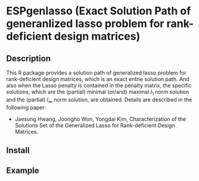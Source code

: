 # ESPgenlasso (Exact Solution Path of generanlized lasso problem for rank-deficient design matrices)
## Description
This R package provides a solution path of generalized lasso problem for rank-deficient design matrices, which is an exact entrie solution path. And also when the Lasso penalty is contained in the penalty matrix, the specific solutions, which are the (partial) minimal (or/and) maximal $l_1$ norm solution and the (partial) $l_{\infty}$ norm solution, are obtained. Details are described in the following paper:
- Jaesung Hwang, Joongho Won, Yongdai Kim, Characterization of the Solutions Set of the Generalized Lasso for Rank-deficient Design Matrices.

## Install

## Example
